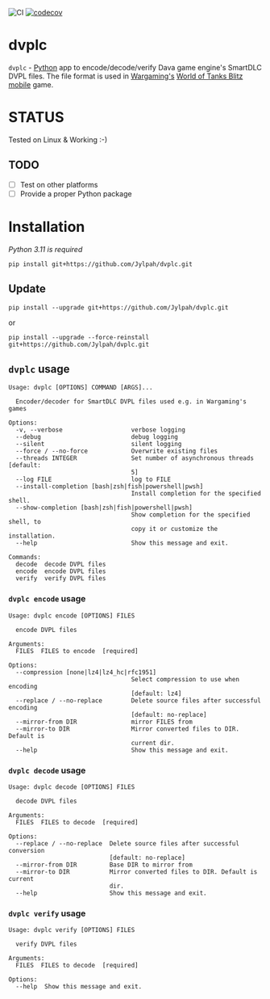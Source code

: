 ![CI](https://github.com/Jylpah/dvplc/actions/workflows/python-package.yml/badge.svg) [![codecov](https://codecov.io/gh/Jylpah/dvplc/graph/badge.svg?token=IDH9SJB44Q)](https://codecov.io/gh/Jylpah/dvplc)

# dvplc

`dvplc` - [Python](https://python.org) app to encode/decode/verify Dava game engine's SmartDLC DVPL files. The file format is used in [Wargaming's](https://wargaming.net) [World of Tanks Blitz mobile](https://wotblitz.com/) game. 

# STATUS

Tested on Linux & Working :-) 

## TODO

- [ ] Test on other platforms
- [ ] Provide a proper Python package

# Installation 

*Python 3.11 is required*

```
pip install git+https://github.com/Jylpah/dvplc.git
```
## Update

```
pip install --upgrade git+https://github.com/Jylpah/dvplc.git
``` 
or 
```
pip install --upgrade --force-reinstall git+https://github.com/Jylpah/dvplc.git
```


## `dvplc` usage

```
Usage: dvplc [OPTIONS] COMMAND [ARGS]...

  Encoder/decoder for SmartDLC DVPL files used e.g. in Wargaming's games

Options:
  -v, --verbose                   verbose logging
  --debug                         debug logging
  --silent                        silent logging
  --force / --no-force            Overwrite existing files
  --threads INTEGER               Set number of asynchronous threads  [default:
                                  5]
  --log FILE                      log to FILE
  --install-completion [bash|zsh|fish|powershell|pwsh]
                                  Install completion for the specified shell.
  --show-completion [bash|zsh|fish|powershell|pwsh]
                                  Show completion for the specified shell, to
                                  copy it or customize the installation.
  --help                          Show this message and exit.

Commands:
  decode  decode DVPL files
  encode  encode DVPL files
  verify  verify DVPL files

```
### `dvplc encode` usage

```
Usage: dvplc encode [OPTIONS] FILES

  encode DVPL files

Arguments:
  FILES  FILES to encode  [required]

Options:
  --compression [none|lz4|lz4_hc|rfc1951]
                                  Select compression to use when encoding
                                  [default: lz4]
  --replace / --no-replace        Delete source files after successful encoding
                                  [default: no-replace]
  --mirror-from DIR               mirror FILES from
  --mirror-to DIR                 Mirror converted files to DIR. Default is
                                  current dir.
  --help                          Show this message and exit.

```
### `dvplc decode` usage

```
Usage: dvplc decode [OPTIONS] FILES

  decode DVPL files

Arguments:
  FILES  FILES to decode  [required]

Options:
  --replace / --no-replace  Delete source files after successful conversion
                            [default: no-replace]
  --mirror-from DIR         Base DIR to mirror from
  --mirror-to DIR           Mirror converted files to DIR. Default is current
                            dir.
  --help                    Show this message and exit.

```
### `dvplc verify` usage

```
Usage: dvplc verify [OPTIONS] FILES

  verify DVPL files

Arguments:
  FILES  FILES to decode  [required]

Options:
  --help  Show this message and exit.

```



